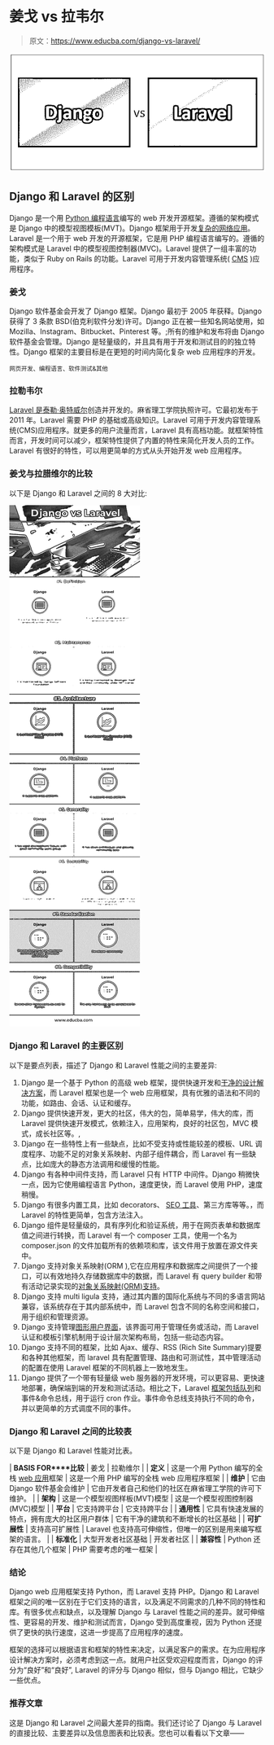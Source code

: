 # 姜戈 vs 拉韦尔

> 原文：<https://www.educba.com/django-vs-laravel/>

![Django vs Laravel](img/9d86828ec49d1ae68122c5c781b8924d.png)



## Django 和 Laravel 的区别

Django 是一个用 [Python 编程语言](https://www.educba.com/python-programming-beginners-tutorial/)编写的 web 开发开源框架。遵循的架构模式是 Django 中的模型视图模板(MVT)。Django 框架用于开发[复杂的网络应用](https://www.educba.com/how-to-build-web-applications-using-mongodb/)。Laravel 是一个用于 web 开发的开源框架，它是用 PHP 编程语言编写的。遵循的架构模式是 Laravel 中的模型视图控制器(MVC)。Laravel 提供了一组丰富的功能，类似于 Ruby on Rails 的功能。Laravel 可用于开发内容管理系统( [CMS](https://www.educba.com/best-ecommerce-sites/) )应用程序。

### 姜戈

Django 软件基金会开发了 Django 框架。Django 最初于 2005 年获释。Django 获得了 3 条款 BSD(伯克利软件分发)许可。Django 正在被一些知名网站使用，如 Mozilla、Instagram、Bitbucket、Pinterest 等。;所有的维护和发布将由 Django 软件基金会管理。Django 是轻量级的，并且具有用于开发和测试目的的独立特性。Django 框架的主要目标是在更短的时间内简化复杂 web 应用程序的开发。

<small>网页开发、编程语言、软件测试&其他</small>

### 拉勒韦尔

[Laravel 是泰勒·奥特威尔](https://www.educba.com/what-is-laravel/)创造并开发的。麻省理工学院执照许可。它最初发布于 2011 年。Laravel 需要 PHP 的基础或高级知识。Laravel 可用于开发内容管理系统(CMS)应用程序。就更多的用户流量而言，Laravel 具有高档功能。就框架特性而言，开发时间可以减少，框架特性提供了内置的特性来简化开发人员的工作。Laravel 有很好的特性，可以用更简单的方式从头开始开发 web 应用程序。

### 姜戈与拉腊维尔的比较

以下是 Django 和 Laravel 之间的 8 大对比:

![Django vs Laravel infographics](img/60bbeed81a32ec9f08fc5d9aa251468b.png)



### Django 和 Laravel 的主要区别

以下是要点列表，描述了 Django 和 Laravel 性能之间的主要差异:

1.  Django 是一个基于 Python 的高级 web 框架，提供快速开发和[干净的设计解决方案](https://www.educba.com/design-pattern-interview-questions/)，而 Laravel 框架也是一个 web 应用框架，具有优雅的语法和不同的功能，如路由、会话、认证和缓存。
2.  Django 提供快速开发，更大的社区，伟大的包，简单易学，伟大的库，而 Laravel 提供快速开发模式，依赖注入，应用架构，良好的社区包，MVC 模式，成长社区等。,
3.  Django 在一些特性上有一些缺点，比如不受支持或性能较差的模板、URL 调度程序、功能不足的对象关系映射、内部子组件耦合，而 Laravel 有一些缺点，比如庞大的静态方法调用和缓慢的性能。
4.  Django 有各种中间件支持，而 Laravel 只有 HTTP 中间件。Django 稍微快一点，因为它使用编程语言 Python，速度更快，而 Laravel 使用 PHP，速度稍慢。
5.  Django 有很多内置工具，比如 decorators、 [SEO 工具](https://www.educba.com/seo-tools-for-websites/)、第三方库等等。，而 Laravel 的特性更简单，包含方法注入。
6.  Django 组件是轻量级的，具有序列化和验证系统，用于在网页表单和数据库值之间进行转换，而 Laravel 有一个 composer 工具，使用一个名为 composer.json 的文件加载所有的依赖项和库，该文件用于放置在源文件夹中。
7.  Django 支持对象关系映射(ORM ),它在应用程序和数据库之间提供了一个接口，可以有效地持久存储数据库中的数据，而 Laravel 有 query builder 和带有活动记录实现的[对象关系映射(ORM)支持](https://www.educba.com/what-is-orm/)。
8.  Django 支持 multi ligula 支持，通过其内置的国际化系统与不同的多语言网站兼容，该系统存在于其内部系统中，而 Laravel 包含不同的名称空间和接口，用于组织和管理资源。
9.  Django 支持管理[图形用户界面](https://www.educba.com/what-is-gui/)，该界面可用于管理任务或活动，而 Laravel 认证和模板引擎机制用于设计层次架构布局，包括一些动态内容。
10.  Django 支持不同的框架，比如 Ajax、缓存、RSS (Rich Site Summary)提要和各种其他框架，而 laravel 具有配置管理、路由和可测试性，其中管理活动的配置在使用 Laravel 框架的不同机器上一致地发生。
11.  Django 提供了一个带有轻量级 web 服务器的开发环境，可以更容易、更快速地部署，确保端到端的开发和测试活动。相比之下，Laravel [框架包括队列](https://www.educba.com/what-is-laravel-framework/)和事件&命令总线，用于运行 cron 作业。事件命令总线支持执行不同的命令，并以更简单的方式调度不同的事件。

### Django 和 Laravel 之间的比较表

以下是 Django 和 Laravel 性能对比表。

| **BASIS FOR****比较** | 姜戈 | 拉勒维尔 |
| **定义** | 这是一个用 Python 编写的全栈 [web 应用](https://www.educba.com/web-testing-application/)框架 | 这是一个用 PHP 编写的全栈 web 应用程序框架 |
| **维护** | 它由 Django 软件基金会维护 | 它由开发者自己和他们的社区在麻省理工学院的许可下维护。 |
| **架构** | 这是一个模型视图样板(MVT)模型 | 这是一个模型视图控制器(MVC)模型 |
| **平台** | 它支持跨平台 | 它支持跨平台 |
| **通用性** | 它具有快速发展的特点，拥有庞大的社区用户群体 | 它有干净的建筑和不断增长的社区基础 |
| **可扩展性** | 支持高可扩展性 | Laravel 也支持高可伸缩性，但唯一的区别是用来编写框架的语言。 |
| **标准化** | 大型开发者社区基础 | 开发者社区 |
| **兼容性** | Python 还存在其他几个框架 | PHP 需要考虑的唯一框架 |

### 结论

Django web 应用框架支持 Python，而 Laravel 支持 PHP。Django 和 Laravel 框架之间的唯一区别在于它们支持的语言，以及满足不同需求的几种不同的特性和库。有很多优点和缺点，以及理解 Django 与 Laravel 性能之间的差异。就可伸缩性、更容易的开发、维护和测试而言，Django 受到高度重视，因为 Python 还提供了更快的执行速度，这进一步提高了应用程序的速度。

框架的选择可以根据语言和框架的特性来决定，以满足客户的需求。在为应用程序设计解决方案时，必须考虑到这一点。就用户社区受欢迎程度而言，Django 的评分为“良好”和“良好”, Laravel 的评分与 Django 相似，但与 Django 相比，它缺少一些优点。

### 推荐文章

这是 Django 和 Laravel 之间最大差异的指南。我们还讨论了 Django 与 Laravel 的直接比较、主要差异以及信息图表和比较表。您也可以看看以下文章——





